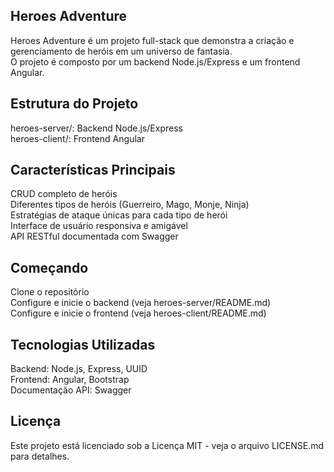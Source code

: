 ## Heroes Adventure
Heroes Adventure é um projeto full-stack que demonstra a criação e gerenciamento de heróis em um universo de fantasia.<br>
O projeto é composto por um backend Node.js/Express e um frontend Angular.

## Estrutura do Projeto
heroes-server/: Backend Node.js/Express<br>
heroes-client/: Frontend Angular<br>

## Características Principais
CRUD completo de heróis<br>
Diferentes tipos de heróis (Guerreiro, Mago, Monje, Ninja)<br>
Estratégias de ataque únicas para cada tipo de herói<br>
Interface de usuário responsiva e amigável<br>
API RESTful documentada com Swagger<br>

## Começando
Clone o repositório<br>
Configure e inicie o backend (veja heroes-server/README.md)<br>
Configure e inicie o frontend (veja heroes-client/README.md)<br>

## Tecnologias Utilizadas
Backend: Node.js, Express, UUID<br>
Frontend: Angular, Bootstrap<br>
Documentação API: Swagger<br>

## Licença
Este projeto está licenciado sob a Licença MIT - veja o arquivo LICENSE.md para detalhes.

